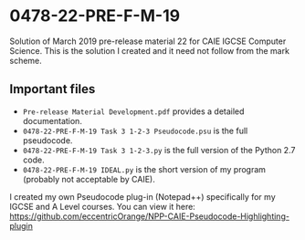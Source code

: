 # 0478-22-PRE-F-M-19
Solution of March 2019 pre-release material 22 for CAIE IGCSE Computer Science.
This is the solution I created and it need not follow from the mark scheme.

## Important files
* `Pre-release Material Development.pdf` provides a detailed documentation.
* `0478-22-PRE-F-M-19 Task 3 1-2-3 Pseudocode.psu` is the full pseudocode.
* `0478-22-PRE-F-M-19 Task 3 1-2-3.py` is the full version of the Python 2.7 code.
* `0478-22-PRE-F-M-19 IDEAL.py` is the short version of my program (probably not acceptable by CAIE).

I created my own Pseudocode plug-in (Notepad++) specifically for my IGCSE and A Level courses. You can view it here: https://github.com/eccentricOrange/NPP-CAIE-Pseudocode-Highlighting-plugin
